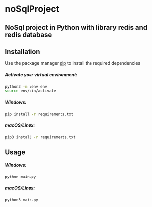  
# noSqlProject

##  NoSql project in Python with library redis and redis database

## Installation

Use the package manager [pip](https://pip.pypa.io/en/stable/) to install the required dependencies

##### Activate your virtual environment:
```zsh
python3 -m venv env
source env/bin/activate
```

##### Windows:
```zsh
pip install -r requirements.txt
```

##### macOS/Linux:
```zsh
pip3 install -r requirements.txt
```

## Usage

##### Windows:
```zsh
python main.py
```
##### macOS/Linux:
```zsh
python3 main.py
```
